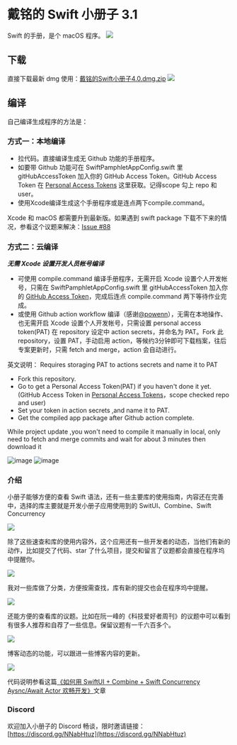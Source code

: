 # 戴铭的 Swift 小册子 3.1

Swift 的手册，是个 macOS 程序。
![](https://user-images.githubusercontent.com/251980/152918704-9522eb27-9304-4788-b4ed-72ffb170e1bc.png)

## 下载

直接下载最新 dmg 使用：[戴铭的Swift小册子4.0.dmg.zip](https://github.com/KwaiAppTeam/SwiftPamphletApp/files/8020774/Swift.4.0.dmg.zip)
![](https://user-images.githubusercontent.com/251980/152918781-6bad5329-2f0f-4c52-b105-47622059b9ef.png)

## 编译

自己编译生成程序的方法是：

### 方式一：本地编译

* 拉代码。直接编译生成无 Github 功能的手册程序。
* 如要带 Github 功能可在 SwiftPamphletAppConfig.swift 里 gitHubAccessToken 加入你的 GitHub Access Token。GitHub Access Token 在  [Personal Access Tokens](https://github.com/settings/tokens)  这里获取。记得scope 勾上 repo 和 user。
* 使用Xcode编译生成这个手册程序或是连点两下compile.command。

Xcode 和 macOS 都需要升到最新版。如果遇到 swift package 下载不下来的情况，参看这个议题来解决：[Issue #88](https://github.com/KwaiAppTeam/SwiftPamphletApp/issues/88)

### 方式二：云编译

***无需 Xcode 设置开发人员帐号编译***

* 可使用 compile.command 编译手册程序，无需开启 Xcode 设置个人开发帐号，只需在 SwiftPamphletAppConfig.swift 里 gitHubAccessToken 加入你的 [GitHub Access Token](https://github.com/settings/tokens)，完成后连点 compile.command 两下等待作业完成。
* 或使用 Github action workflow 编译（感谢[@powenn](https://github.com/powenn)），无需在本地操作、也无需开启 Xcode 设置个人开发帐号，只需设置 personal access token(PAT) 在 repository 设定中 action secrets，并命名为 PAT。Fork 此 repository，设置 PAT，手动启用 action，等候约3分钟即可下载档案，往后专案更新时，只需 fetch and merge，action 会自动进行。

英文说明：
Requires storaging PAT to actions secrets and name it to PAT

- Fork this repository.
- Go to get a Personal Access Token(PAT) if you haven't done it yet.(GitHub Access Token in [Personal Access Tokens](https://github.com/settings/tokens)，scope checked repo and user)
- Set your token in action secrets ,and name it to PAT.
- Get the compiled app package after Github action complete.

While project update ,you won't need to compile it manually in local, only need to fetch and merge commits and wait for about 3 minutes then download it

![image](https://user-images.githubusercontent.com/251980/146639561-8d33bba6-8a84-44b7-b660-1d7a5fffa37a.png)
![image](https://user-images.githubusercontent.com/251980/146639573-e556961f-2c4b-4838-83f2-8bf4665b7d9a.png)


### 介绍
小册子能够方便的查看 Swift 语法，还有一些主要库的使用指南，内容还在完善中，选择的库主要就是开发小册子应用使用到的 SwitUI、Combine、Swift Concurrency

![](https://ming1016.github.io/uploads/develop-macos-with-swiftui-combine-concurrency-aysnc-await-actor/14.png)

除了这些速查和库的使用内容外，这个应用还有一些开发者的动态，当他们有新的动作，比如提交了代码、star 了什么项目，提交和留言了议题都会直接在程序坞中提醒你。 

![](https://ming1016.github.io/uploads/develop-macos-with-swiftui-combine-concurrency-aysnc-await-actor/15.png)

我对一些库做了分类，方便按需查找，库有新的提交也会在程序坞中提醒。 

![](https://ming1016.github.io/uploads/develop-macos-with-swiftui-combine-concurrency-aysnc-await-actor/16.png)

还能方便的查看库的议题。比如在阮一峰的《科技爱好者周刊》的议题中可以看到有很多人推荐和自荐了一些信息。保留议题有一千六百多个。 

![](https://ming1016.github.io/uploads/develop-macos-with-swiftui-combine-concurrency-aysnc-await-actor/17.png)

博客动态的功能，可以跟进一些博客内容的更新。 

![](https://ming1016.github.io/uploads/develop-macos-with-swiftui-combine-concurrency-aysnc-await-actor/18.png)

代码说明参看这篇[《如何用 SwiftUI + Combine + Swift Concurrency Aysnc/Await Actor 欢畅开发》](https://ming1016.github.io/2022/01/03/develop-macos-with-swiftui-combine-concurrency-aysnc-await-actor/)文章

### Discord
欢迎加入小册子的 Discord 畅谈，限时邀请链接：[https://discord.gg/NNabHtuz](https://discord.gg/NNabHtuz)



